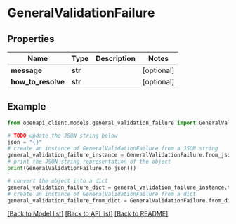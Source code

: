 # GeneralValidationFailure


## Properties

Name | Type | Description | Notes
------------ | ------------- | ------------- | -------------
**message** | **str** |  | [optional] 
**how_to_resolve** | **str** |  | [optional] 

## Example

```python
from openapi_client.models.general_validation_failure import GeneralValidationFailure

# TODO update the JSON string below
json = "{}"
# create an instance of GeneralValidationFailure from a JSON string
general_validation_failure_instance = GeneralValidationFailure.from_json(json)
# print the JSON string representation of the object
print(GeneralValidationFailure.to_json())

# convert the object into a dict
general_validation_failure_dict = general_validation_failure_instance.to_dict()
# create an instance of GeneralValidationFailure from a dict
general_validation_failure_from_dict = GeneralValidationFailure.from_dict(general_validation_failure_dict)
```
[[Back to Model list]](../README.md#documentation-for-models) [[Back to API list]](../README.md#documentation-for-api-endpoints) [[Back to README]](../README.md)



